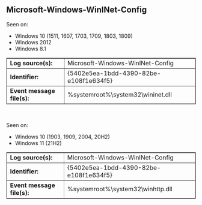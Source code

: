 ## Microsoft-Windows-WinINet-Config

Seen on:
* Windows 10 (1511, 1607, 1703, 1709, 1803, 1809)
* Windows 2012
* Windows 8.1

<table border="1" class="docutils">
  <tbody>
    <tr>
      <td><b>Log source(s):</b></td>
      <td>Microsoft-Windows-WinINet-Config</td>
    </tr>
    <tr>
      <td><b>Identifier:</b></td>
      <td>{5402e5ea-1bdd-4390-82be-e108f1e634f5}</td>
    </tr>
    <tr>
      <td><b>Event message file(s):</b></td>
      <td>%systemroot%\system32\wininet.dll</td>
    </tr>
  </tbody>
</table>

&nbsp;

Seen on:
* Windows 10 (1903, 1909, 2004, 20H2)
* Windows 11 (21H2)

<table border="1" class="docutils">
  <tbody>
    <tr>
      <td><b>Log source(s):</b></td>
      <td>Microsoft-Windows-WinINet-Config</td>
    </tr>
    <tr>
      <td><b>Identifier:</b></td>
      <td>{5402e5ea-1bdd-4390-82be-e108f1e634f5}</td>
    </tr>
    <tr>
      <td><b>Event message file(s):</b></td>
      <td>%systemroot%\system32\winhttp.dll</td>
    </tr>
  </tbody>
</table>

&nbsp;

